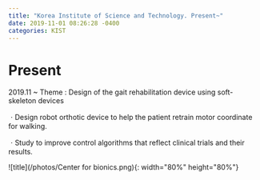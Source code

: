 ```yaml
---
title: "Korea Institute of Science and Technology. Present~"
date: 2019-11-01 08:26:28 -0400
categories: KIST
---
```


# Present
2019.11 ~ 
Theme : Design of the gait rehabilitation device using soft-skeleton devices

ㆍDesign robot orthotic device to help the patient retrain motor coordinate for walking.

ㆍStudy to improve control algorithms that reflect clinical trials and their results.

![title](/photos/Center for bionics.png){: width="80%" height="80%"}



